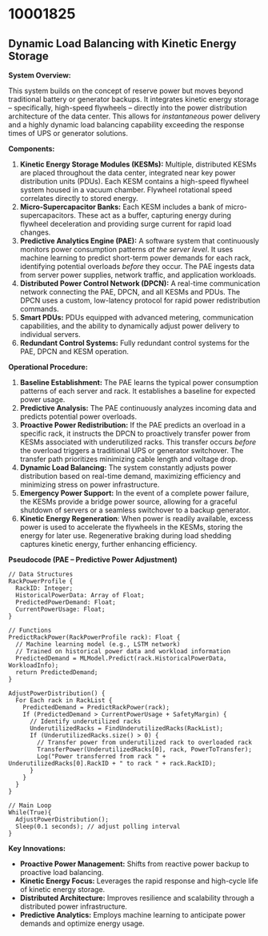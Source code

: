 # 10001825

## Dynamic Load Balancing with Kinetic Energy Storage

**System Overview:**

This system builds on the concept of reserve power but moves beyond traditional battery or generator backups. It integrates kinetic energy storage – specifically, high-speed flywheels – directly into the power distribution architecture of the data center. This allows for *instantaneous* power delivery and a highly dynamic load balancing capability exceeding the response times of UPS or generator solutions.

**Components:**

1.  **Kinetic Energy Storage Modules (KESMs):**  Multiple, distributed KESMs are placed throughout the data center, integrated near key power distribution units (PDUs). Each KESM contains a high-speed flywheel system housed in a vacuum chamber. Flywheel rotational speed correlates directly to stored energy. 
2.  **Micro-Supercapacitor Banks:**  Each KESM includes a bank of micro-supercapacitors. These act as a buffer, capturing energy during flywheel deceleration and providing surge current for rapid load changes.
3.  **Predictive Analytics Engine (PAE):**  A software system that continuously monitors power consumption patterns *at the server level*.  It uses machine learning to predict short-term power demands for each rack, identifying potential overloads *before* they occur. The PAE ingests data from server power supplies, network traffic, and application workloads.
4.  **Distributed Power Control Network (DPCN):**  A real-time communication network connecting the PAE, DPCN, and all KESMs and PDUs. The DPCN uses a custom, low-latency protocol for rapid power redistribution commands.
5.  **Smart PDUs:**  PDUs equipped with advanced metering, communication capabilities, and the ability to dynamically adjust power delivery to individual servers.
6.  **Redundant Control Systems:** Fully redundant control systems for the PAE, DPCN and KESM operation.

**Operational Procedure:**

1.  **Baseline Establishment:** The PAE learns the typical power consumption patterns of each server and rack. It establishes a baseline for expected power usage.
2.  **Predictive Analysis:** The PAE continuously analyzes incoming data and predicts potential power overloads.
3.  **Proactive Power Redistribution:** If the PAE predicts an overload in a specific rack, it instructs the DPCN to proactively transfer power from KESMs associated with underutilized racks. This transfer occurs *before* the overload triggers a traditional UPS or generator switchover. The transfer path prioritizes minimizing cable length and voltage drop.
4.  **Dynamic Load Balancing:**  The system constantly adjusts power distribution based on real-time demand, maximizing efficiency and minimizing stress on power infrastructure.
5.  **Emergency Power Support:**  In the event of a complete power failure, the KESMs provide a bridge power source, allowing for a graceful shutdown of servers or a seamless switchover to a backup generator.
6.  **Kinetic Energy Regeneration**: When power is readily available, excess power is used to accelerate the flywheels in the KESMs, storing the energy for later use.  Regenerative braking during load shedding captures kinetic energy, further enhancing efficiency.

**Pseudocode (PAE – Predictive Power Adjustment)**

```
// Data Structures
RackPowerProfile {
  RackID: Integer;
  HistoricalPowerData: Array of Float;
  PredictedPowerDemand: Float;
  CurrentPowerUsage: Float;
}

// Functions
PredictRackPower(RackPowerProfile rack): Float {
  // Machine learning model (e.g., LSTM network)
  // Trained on historical power data and workload information
  PredictedDemand = MLModel.Predict(rack.HistoricalPowerData, WorkloadInfo);
  return PredictedDemand;
}

AdjustPowerDistribution() {
  For Each rack in RackList {
    PredictedDemand = PredictRackPower(rack);
    If (PredictedDemand > CurrentPowerUsage + SafetyMargin) {
      // Identify underutilized racks
      UnderutilizedRacks = FindUnderutilizedRacks(RackList);
      If (UnderutilizedRacks.size() > 0) {
        // Transfer power from underutilized rack to overloaded rack
        TransferPower(UnderutilizedRacks[0], rack, PowerToTransfer);
        Log("Power transferred from rack " + UnderutilizedRacks[0].RackID + " to rack " + rack.RackID);
      }
    }
  }
}

// Main Loop
While(True){
  AdjustPowerDistribution();
  Sleep(0.1 seconds); // adjust polling interval
}
```

**Key Innovations:**

*   **Proactive Power Management:**  Shifts from reactive power backup to proactive load balancing.
*   **Kinetic Energy Focus:** Leverages the rapid response and high-cycle life of kinetic energy storage.
*   **Distributed Architecture:**  Improves resilience and scalability through a distributed power infrastructure.
*   **Predictive Analytics:** Employs machine learning to anticipate power demands and optimize energy usage.